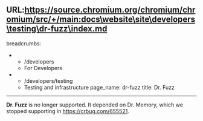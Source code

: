 URL:https://source.chromium.org/chromium/chromium/src/+/main:docs\website\site\developers\testing\dr-fuzz\index.md
---
breadcrumbs:
- - /developers
  - For Developers
- - /developers/testing
  - Testing and infrastructure
page_name: dr-fuzz
title: Dr. Fuzz
---

**Dr. Fuzz** is no longer supported. It depended on Dr. Memory, which we stopped
supporting in <https://crbug.com/655521>.
